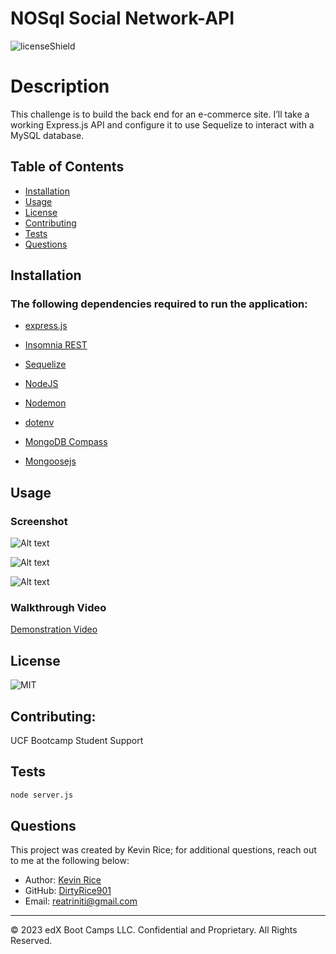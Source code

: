 #  NOSql Social Network-API

![licenseShield](https://img.shields.io/badge/license-MIT-yellow)

# Description
This challenge is to build the back end for an e-commerce site. I’ll take a working Express.js API and configure it to use Sequelize to interact with a MySQL database.

## Table of Contents
* [Installation](#installation)
* [Usage](#usage)
* [License](#license)
* [Contributing](#contributing)
* [Tests](#tests)
* [Questions](#questions)

## Installation
### The following dependencies required to run the application:
* [express.js](https://www.npmjs.com/package/express)

* [Insomnia REST](https://insomnia.rest/products/insomnia)

* [Sequelize](https://www.npmjs.com/package/sequelize)

* [NodeJS](https://nodejs.org/en/download)

* [Nodemon](https://www.npmjs.com/package/nodemon)

* [dotenv](https://www.npmjs.com/package/dotenv)

* [MongoDB Compass](https://www.mongodb.com/products/tools/compass)

* [Mongoosejs](https://mongoosejs.com/)




## Usage
### Screenshot

![Alt text](Images/Products.png)

![Alt text](<Images/Screenshot (27).png>)

![Alt text](Images/tags.png)

### Walkthrough Video
[Demonstration Video](https://drive.google.com/file/d/1FUP8le3zC8iXShvWUefCn6ML-aEcLdFL/view)
## License
![MIT](https://img.shields.io/badge/license-MIT-yellow)

## Contributing:
UCF Bootcamp Student Support


## Tests
```bash
node server.js
```



## Questions
This project was created by Kevin Rice; for additional questions, reach out to me at the following below:
* Author: [Kevin Rice](https://app.slack.com/client/T056YAJ4MPF/D05D0V54751)
* GitHub: [DirtyRice901](https://github.com/DirtyRice901/)
* Email: reatriniti@gmail.com 

---
© 2023 edX Boot Camps LLC. Confidential and Proprietary. All Rights Reserved.